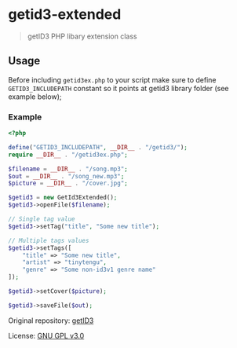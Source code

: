 # getid3-extended

> getID3 PHP libary extension class

## Usage
Before including `getid3ex.php` to your script make sure to define `GETID3_INCLUDEPATH` constant so it points at getid3 library folder (see example below);


### Example
```php
<?php

define("GETID3_INCLUDEPATH", __DIR__ . "/getid3/");
require __DIR__ . "/getid3ex.php";

$filename = __DIR__ . "/song.mp3";
$out = __DIR__ . "/song_new.mp3";
$picture = __DIR__ . "/cover.jpg";

$getid3 = new GetId3Extended();
$getid3->openFile($filename);

// Single tag value
$getid3->setTag("title", "Some new title");

// Multiple tags values
$getid3->setTags([
    "title" => "Some new title",
    "artist" => "tinytengu",
    "genre" => "Some non-id3v1 genre name"
]);

$getid3->setCover($picture);

$getid3->saveFile($out);
```


Original repository: [getID3](https://github.com/JamesHeinrich/getID3)

License: [GNU GPL v3.0](https://github.com/tinytengu/getid3-extended/blob/main/LICENSE)
